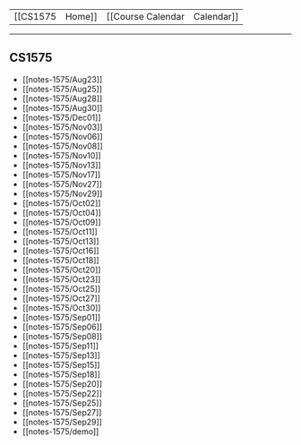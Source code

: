 
|  |  |  |  |
|----------|----------|----------|----------|
| [[CS1575|Home]] | [[Course Calendar|Calendar]] | [[Syllabus]] | [[Lecture Notes]] |

---

## CS1575

<!-- #query page where name =~ /notes-1575/ render [[template/basic]]-->
* [[notes-1575/Aug23]]
* [[notes-1575/Aug25]]
* [[notes-1575/Aug28]]
* [[notes-1575/Aug30]]
* [[notes-1575/Dec01]]
* [[notes-1575/Nov03]]
* [[notes-1575/Nov06]]
* [[notes-1575/Nov08]]
* [[notes-1575/Nov10]]
* [[notes-1575/Nov13]]
* [[notes-1575/Nov17]]
* [[notes-1575/Nov27]]
* [[notes-1575/Nov29]]
* [[notes-1575/Oct02]]
* [[notes-1575/Oct04]]
* [[notes-1575/Oct09]]
* [[notes-1575/Oct11]]
* [[notes-1575/Oct13]]
* [[notes-1575/Oct16]]
* [[notes-1575/Oct18]]
* [[notes-1575/Oct20]]
* [[notes-1575/Oct23]]
* [[notes-1575/Oct25]]
* [[notes-1575/Oct27]]
* [[notes-1575/Oct30]]
* [[notes-1575/Sep01]]
* [[notes-1575/Sep06]]
* [[notes-1575/Sep08]]
* [[notes-1575/Sep11]]
* [[notes-1575/Sep13]]
* [[notes-1575/Sep15]]
* [[notes-1575/Sep18]]
* [[notes-1575/Sep20]]
* [[notes-1575/Sep22]]
* [[notes-1575/Sep25]]
* [[notes-1575/Sep27]]
* [[notes-1575/Sep29]]
* [[notes-1575/demo]]
<!-- /query -->
